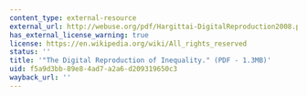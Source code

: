 ```yaml
---
content_type: external-resource
external_url: http://webuse.org/pdf/Hargittai-DigitalReproduction2008.pdf
has_external_license_warning: true
license: https://en.wikipedia.org/wiki/All_rights_reserved
status: ''
title: '"The Digital Reproduction of Inequality." (PDF - 1.3MB)'
uid: f5a9d3bb-89e8-4ad7-a2a6-d209319650c3
wayback_url: ''
---
```

